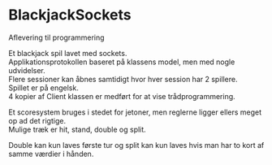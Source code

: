 # BlackjackSockets
Aflevering til programmering

Et blackjack spil lavet med sockets.<br/>
Applikationsprotokollen baseret på klassens model, men med nogle udvidelser.<br/>
Flere sessioner kan åbnes samtidigt hvor hver session har 2 spillere.<br/>
Spillet er på engelsk.<br/>
4 kopier af Client klassen er medført for at vise trådprogrammering.

Et scoresystem bruges i stedet for jetoner, men reglerne ligger ellers meget op ad det rigtige.<br/>
Mulige træk er hit, stand, double og split.

Double kan kun laves første tur og split kan kun laves hvis man har to kort af samme værdier i hånden. 
